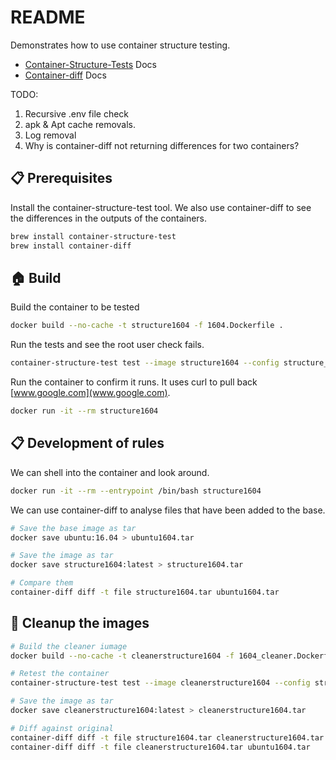 # README

Demonstrates how to use container structure testing.  

* [Container-Structure-Tests](https://github.com/GoogleContainerTools/container-structure-test)  Docs  
* [Container-diff](https://github.com/GoogleContainerTools/container-diff) Docs  

TODO:

1. Recursive .env file check
1. apk & Apt cache removals.
1. Log removal
1. Why is container-diff not returning differences for two containers?

## 📋 Prerequisites

Install the container-structure-test tool. We also use container-diff to see the differences in the outputs of the containers.  

```sh
brew install container-structure-test  
brew install container-diff      
```

## 🏠 Build

Build the container to be tested

```sh
docker build --no-cache -t structure1604 -f 1604.Dockerfile .
```

Run the tests and see the root user check fails.

```sh
container-structure-test test --image structure1604 --config structure_1604.yaml
```

Run the container to confirm it runs.  It uses curl to pull back [www.google.com](www.google.com).  

```sh
docker run -it --rm structure1604
```

## 📋 Development of rules

We can shell into the container and look around.  

```sh
docker run -it --rm --entrypoint /bin/bash structure1604
```

We can use container-diff to analyse files that have been added to the base.  

```sh
# Save the base image as tar
docker save ubuntu:16.04 > ubuntu1604.tar

# Save the image as tar
docker save structure1604:latest > structure1604.tar 

# Compare them
container-diff diff -t file structure1604.tar ubuntu1604.tar
```

## 🧼 Cleanup the images

```sh
# Build the cleaner iumage
docker build --no-cache -t cleanerstructure1604 -f 1604_cleaner.Dockerfile .

# Retest the container
container-structure-test test --image cleanerstructure1604 --config structure_1604.yaml

# Save the image as tar
docker save cleanerstructure1604:latest > cleanerstructure1604.tar 

# Diff against original
container-diff diff -t file structure1604.tar cleanerstructure1604.tar
container-diff diff -t file cleanerstructure1604.tar ubuntu1604.tar
```

